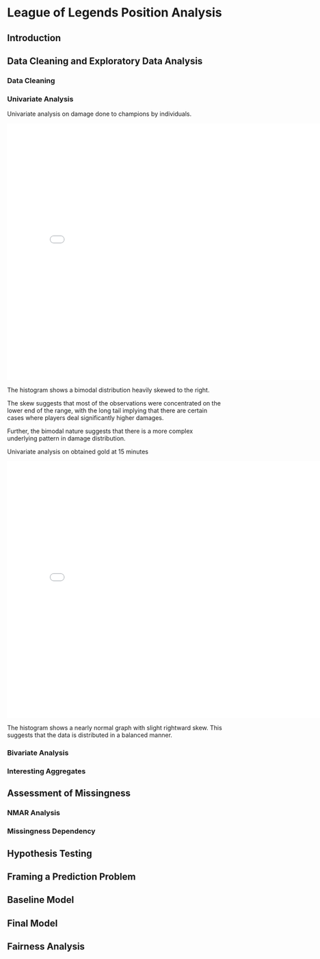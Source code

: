 # League of Legends Position Analysis


## Introduction

## Data Cleaning and Exploratory Data Analysis

### Data Cleaning

### Univariate Analysis
Univariate analysis on damage done to champions by individuals.

<iframe
  src="assets/dist_damage.html"
  width="800"
  height="600"
  frameborder="0"
></iframe>

The histogram shows a bimodal distribution heavily skewed to the right. 

The skew suggests that most of the observations were concentrated on the lower end of the range, with the long tail implying that there are certain cases where players deal significantly higher damages.

Further, the bimodal nature suggests that there is a more complex underlying pattern in damage distribution.


Univariate analysis on obtained gold at 15 minutes

<iframe
  src="assets/dist_gold.html"
  width="800"
  height="600"
  frameborder="0"
></iframe>

The histogram shows a nearly normal graph with slight rightward skew. This suggests that the data is distributed in a balanced manner.

### Bivariate Analysis

### Interesting Aggregates


## Assessment of Missingness

### NMAR Analysis

### Missingness Dependency


## Hypothesis Testing


## Framing a Prediction Problem


## Baseline Model


## Final Model


## Fairness Analysis